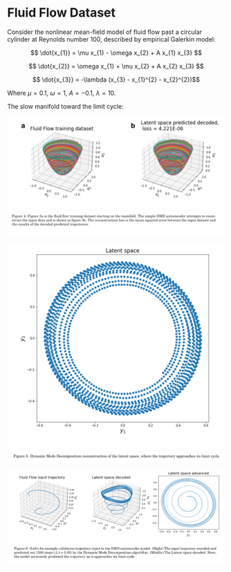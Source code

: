 # Fluid Flow Dataset

Consider the nonlinear mean-field model of fluid flow past a circular cylinder at Reynolds number 100, described by empirical Galerkin model:

$$ \dot{x_{1}} = \mu x_{1} - \omega x_{2} + A x_{1} x_{3} $$ 

$$ \dot{x_{2}} = \omega x_{1}  + \mu x_{2} + A x_{2} x_{3} $$ 

$$ \dot{x_{3}} =  -\lambda (x_{3} - x_{1}^{2} - x_{2}^{2})$$

Where $\mu=0.1$, $\omega=1$, $A=-0.1$, $\lambda = 10$. 

The slow manifold toward the limit cycle:

![](images/fig3withcap.PNG)


![](images/latent_fluid_slow.PNG)


![](images/figure6_cap.PNG)

